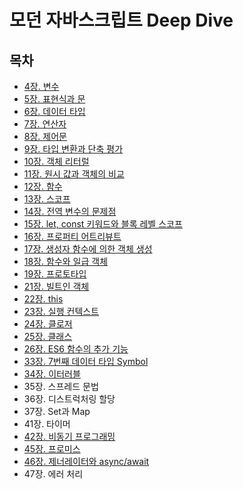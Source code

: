 # 모던 자바스크립트 Deep Dive
## 목차
- [4장. 변수](./contents/chapter04.md)
- [5장. 표현식과 문](./contents/chapter05.md)
- [6장. 데이터 타입](./contents/chapter06.md)
- [7장. 연산자](./contents/chapter07.md)
- [8장. 제어문](./contents/chapter08.md)
- [9장. 타입 변환과 단축 평가](./contents/chapter09.md)
- [10장. 객체 리터럴](./contents/chapter10.md)
- [11장. 원시 값과 객체의 비교](./contents/chapter11.md)
- [12장. 함수](./contents/chapter12.md)
- [13장. 스코프](./contents/chapter13.md)
- [14장. 전역 변수의 문제점](./contents/chapter14.md)
- [15장. let, const 키워드와 블록 레벨 스코프](./contents/chapter15.md)
- [16장. 프로퍼티 어트리뷰트](./contents/chapter16.md)
- [17장. 생성자 함수에 의한 객체 생성](./contents/chapter17.md)
- [18장. 함수와 일급 객체](./contents/chapter18.md)
- [19장. 프로토타입](./contents/chapter19.md)
- [21장. 빌트인 객체](./contents/chapter21.md)
- [22장. this](./contents/chapter22.md)
- [23장. 실행 컨텍스트](./contents/chapter23.md)
- [24장. 클로저](./contents/chapter24.md)
- [25장. 클래스](./contents/chapter25.md)
- [26장. ES6 함수의 추가 기능](./contents/chapter26.md)
- [33장. 7번째 데이터 타입 Symbol](./contents/chapter33.md)
- [34장. 이터러블](./contents/chapter34.md)
- 35장. 스프레드 문법
- 36장. 디스트럭처링 할당
- 37장. Set과 Map
- 41장. 타이머
- [42장. 비동기 프로그래밍](./contents/chapter42.md)
- [45장. 프로미스](./contents/chapter45.md)
- [46장. 제너레이터와 async/await](./contents/chapter46.md)
- 47장. 에러 처리